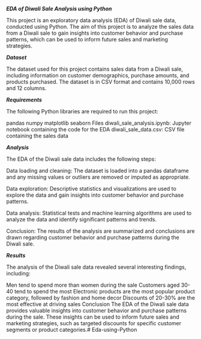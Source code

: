 ***EDA of Diwali Sale Analysis using Python***

This project is an exploratory data analysis (EDA) of Diwali sale data, conducted using Python. The aim of this project is to analyze the sales data from a Diwali sale to gain insights into customer behavior and purchase patterns, which can be used to inform future sales and marketing strategies.

***Dataset***

The dataset used for this project contains sales data from a Diwali sale, including information on customer demographics, purchase amounts, and products purchased. The dataset is in CSV format and contains 10,000 rows and 12 columns.

***Requirements***

The following Python libraries are required to run this project:

pandas
numpy
matplotlib
seaborn
Files
diwali_sale_analysis.ipynb: Jupyter notebook containing the code for the EDA
diwali_sale_data.csv: CSV file containing the sales data

***Analysis***

The EDA of the Diwali sale data includes the following steps:

Data loading and cleaning: The dataset is loaded into a pandas dataframe and any missing values or outliers are removed or imputed as appropriate.

Data exploration: Descriptive statistics and visualizations are used to explore the data and gain insights into customer behavior and purchase patterns.

Data analysis: Statistical tests and machine learning algorithms are used to analyze the data and identify significant patterns and trends.

Conclusion: The results of the analysis are summarized and conclusions are drawn regarding customer behavior and purchase patterns during the Diwali sale.

***Results***

The analysis of the Diwali sale data revealed several interesting findings, including:

Men tend to spend more than women during the sale
Customers aged 30-40 tend to spend the most
Electronic products are the most popular product category, followed by fashion and home decor
Discounts of 20-30% are the most effective at driving sales
Conclusion
The EDA of the Diwali sale data provides valuable insights into customer behavior and purchase patterns during the sale. These insights can be used to inform future sales and marketing strategies, such as targeted discounts for specific customer segments or product categories.# Eda-using-Python
